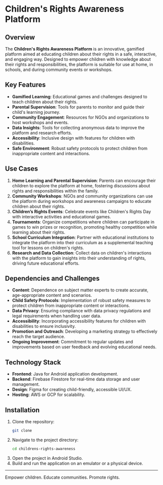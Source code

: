 
# Children's Rights Awareness Platform

## Overview
The **Children's Rights Awareness Platform** is an innovative, gamified platform aimed at educating children about their rights in a safe, interactive, and engaging way. Designed to empower children with knowledge about their rights and responsibilities, the platform is suitable for use at home, in schools, and during community events or workshops.

## Key Features
- **Gamified Learning**: Educational games and challenges designed to teach children about their rights.
- **Parental Supervision**: Tools for parents to monitor and guide their child's learning journey.
- **Community Engagement**: Resources for NGOs and organizations to host workshops and events.
- **Data Insights**: Tools for collecting anonymous data to improve the platform and research efforts.
- **Accessibility**: Inclusive design with features for children with disabilities.
- **Safe Environment**: Robust safety protocols to protect children from inappropriate content and interactions.

## Use Cases
1. **Home Learning and Parental Supervision**:
   Parents can encourage their children to explore the platform at home, fostering discussions about rights and responsibilities within the family.
2. **Community Workshops**:
   NGOs and community organizations can use the platform during workshops and awareness campaigns to educate children about their rights.
3. **Children’s Rights Events**:
   Celebrate events like Children's Rights Day with interactive activities and educational games.
4. **Tournaments**:
   Organize competitions where children can participate in games to win prizes or recognition, promoting healthy competition while learning about their rights.
5. **School Curriculum Integration**:
   Partner with educational institutions to integrate the platform into their curriculum as a supplemental teaching tool for lessons on children's rights.
6. **Research and Data Collection**:
   Collect data on children's interactions with the platform to gain insights into their understanding of rights, driving future educational efforts.

## Dependencies and Challenges
- **Content**:
  Dependence on subject matter experts to create accurate, age-appropriate content and scenarios.
- **Child Safety Protocols**:
  Implementation of robust safety measures to protect children from inappropriate content or interactions.
- **Data Privacy**:
  Ensuring compliance with data privacy regulations and legal requirements when handling user data.
- **Accessibility**:
  Incorporating accessibility features for children with disabilities to ensure inclusivity.
- **Promotion and Outreach**:
  Developing a marketing strategy to effectively reach the target audience.
- **Ongoing Improvement**:
  Commitment to regular updates and improvements based on user feedback and evolving educational needs.

## Technology Stack
- **Frontend**: Java for Android application development.
- **Backend**: Firebase Firestore for real-time data storage and user management.
- **Design**: Figma for creating child-friendly, accessible UI/UX.
- **Hosting**: AWS or GCP for scalability.

## Installation
1. Clone the repository:
   ```bash
   git clone 
   ```
2. Navigate to the project directory:
   ```bash
   cd childrens-rights-awareness
   ```
3. Open the project in Android Studio.
4. Build and run the application on an emulator or a physical device.


---
Empower children. Educate communities. Promote rights.
